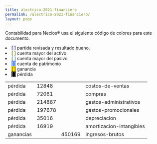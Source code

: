 ```yaml
--- 
title: alectrico-2021-financiero
permalink: /alectrico-2021-financiero/ 
layout: page
--- 
```


Contabilidad para Necios® usa el siguiente código de colores para este documento.
<li><span style='background-color: lavender'>[    ]</span> partida revisada y resultado bueno. </li>
<li><span style='background-color: lightyellow'>[    ]</span> cuenta mayor del activo </li>
<li><span style='background-color: azure'>[    ]</span> cuenta mayor del pasivo </li>
<li><span style='color: white; background-color: cornflowerblue'>[    ]</span> cuenta de patrimonio </li>
<li><span style='background-color: gold'>[    ]</span> ganancia </li>
<li><span style='color: white; background-color: black'>[    ]</span> pérdida </li>
<table><tbody>
<tr><td>pérdida</td><td>12848</td><td></td><td>costos-de-ventas</td></tr>
<tr><td>pérdida</td><td>72061</td><td></td><td>compras</td></tr>
<tr><td>pérdida</td><td>214887</td><td></td><td>gastos-administrativos</td></tr>
<tr><td>pérdida</td><td>197678</td><td></td><td>gastos-promocionales</td></tr>
<tr><td>pérdida</td><td>35016</td><td></td><td>depreciacion</td></tr>
<tr><td>pérdida</td><td>16919</td><td></td><td>amortizacion-intangibles</td></tr>
<tr><td> ganancias </td><td> </td><td>450169</td><td>ingresos-brutos</td></tr>
<table><tbody>
